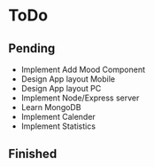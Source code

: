 # ToDo

## Pending
* Implement Add Mood Component
* Design App layout Mobile
* Design App layout PC
* Implement Node/Express server
* Learn MongoDB
* Implement Calender
* Implement Statistics
## Finished
